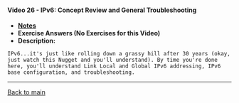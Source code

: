 #### Video 26 - IPv6: Concept Review and General Troubleshooting

- **[Notes](notes.md)**
- **Exercise Answers (No Exercises for this Video)**
- **Description:**

```
IPv6...it's just like rolling down a grassy hill after 30 years (okay,
just watch this Nugget and you'll understand). By time you're done
here, you'll understand Link Local and Global IPv6 addressing, IPv6
base configuration, and troubleshooting.
```

---
 
[Back to main](https://github.com/rot0xd/CBTNuggets/blob/master/CCNA/ICND-2/README.md)

